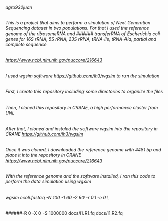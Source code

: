 ###### agro932juan
###### This is a project that aims to perform a simulation of Next Generation Sequencing dataset in  two populations. For that I used the reference genome of the ribosomeRNA and ###### transferRNA of Escherichia coli genes for 16S rRNA, 5S rRNA, 23S rRNA, tRNA-Ile, tRNA-Ala, partial and complete sequence 
###### https://www.ncbi.nlm.nih.gov/nuccore/216643
###### I used wgsim software https://github.com/lh3/wgsim to run the simulation
###### First, I create this repository including some directories to organize the files
###### Then, I cloned this repository in CRANE, a high performance cluster from UNL
###### After that, I cloned and instaled the software wgsim into the repository in CRANE https://github.com/lh3/wgsim
###### Once it was cloned, I downloaded the reference genome with 4481 bp and place it into the repository in CRANE https://www.ncbi.nlm.nih.gov/nuccore/216643
###### With the reference genome and the software installed, I ran this code to perform the data simulation using wgsim
###### wgsim ecoli.fastaq -N 100 -1 60 -2 60 -r 0.1 -e 0 \ 
######-R 0 -X 0 -S 1000000 docs/l1.R1.fq docs/l1.R2.fq
###### 
######
######
######
######

